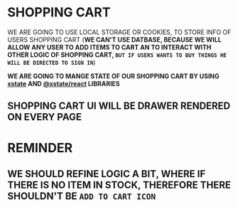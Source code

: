 # SHOPPING CART

WE ARE GOING TO USE LOCAL STORAGE OR COOKIES, TO STORE INFO OF USERS SHOPPING CART (**WE CAN'T USE DATBASE, BECAUSE WE WILL ALLOW ANY USER TO ADD ITEMS TO CART AN TO INTERACT WITH OTHER LOGIC OF SHOPPING CART, `BUT IF USERS WANTS TO BUY THINGS HE WILL BE DIRECTED TO SIGN IN`**)

**WE ARE GOING TO MANGE STATE OF OUR SHOPPING CART BY USING [xstate](https://www.npmjs.com/package/xstate) AND [@xstate/react](https://www.npmjs.com/package/@xstate/react) LIBRARIES**

## SHOPPING CART UI WILL BE DRAWER RENDERED ON EVERY PAGE




# REMINDER

## WE SHOULD REFINE LOGIC A BIT, WHERE IF THERE IS NO ITEM IN STOCK, THEREFORE THERE SHOULDN'T BE `ADD TO CART ICON` 


